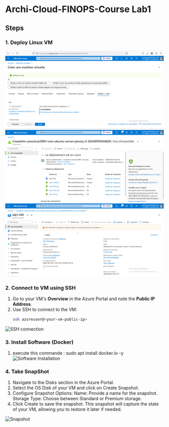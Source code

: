 # Archi-Cloud-FINOPS-Course Lab1

## Steps

### 1. Deploy Linux VM

![Azure VM1](./VM-Creation-1.png)
![Azure VM2](./VM-Creation-2.png)
![Azure VM3](./VM-Creation-3.png)

### 2. Connect to VM using SSH

1. Go to your VM's **Overview** in the Azure Portal and note the **Public IP Address**.
2. Use SSH to connect to the VM:
   ```bash
   ssh azureuser@<your-vm-public-ip>
![SSH connection](./connectionssh.png)   


### 3. Install Software (Docker)

1. execute this commande : sudo apt install docker.io -y
![Software Installation](./installingDocker.png) 

### 4. Take SnapShot

1. Navigate to the Disks section in the Azure Portal.
2. Select the OS Disk of your VM and click on Create Snapshot.
3. Configure Snapshot Options:
    Name: Provide a name for the snapshot.
    Storage Type: Choose between Standard or Premium storage.
4. Click Create to save the snapshot. This snapshot will capture the state of your VM, allowing you to restore it later if needed.


![Snapshot](./CreationSnapshot.png) 
